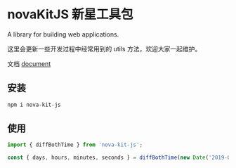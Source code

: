 # novaKitJS 新星工具包

A library for building web applications.

这里会更新一些开发过程中经常用到的 utils 方法，欢迎大家一起维护。

文档
[document](https://unfetteredman2020.github.io/nova-kit-js)

## 安装

```bash
npm i nova-kit-js
```

## 使用

```javascript
import { diffBothTime } from 'nova-kit-js';

const { days, hours, minutes, seconds } = diffBothTime(new Date('2019-01-01 22:11:11'), new Date());
```
